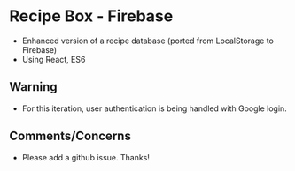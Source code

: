# Recipe Box - Firebase

* Enhanced version of a recipe database (ported from LocalStorage to Firebase)
* Using React, ES6

## Warning

* For this iteration, user authentication is being handled with Google login.

## Comments/Concerns

* Please add a github issue. Thanks!